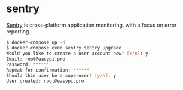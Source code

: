 sentry
======

[Sentry][1] is cross-platform application monitoring, with a focus on error reporting.

```bash
$ docker-compose up -d
$ docker-compose exec sentry sentry upgrade
Would you like to create a user account now? [Y/n]: y
Email: root@easypi.pro
Password: ******
Repeat for confirmation: ******
Should this user be a superuser? [y/N]: y
User created: root@easypi.pro
```

[1]: https://github.com/getsentry/sentry
